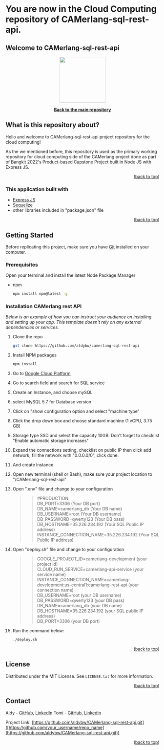 # You are now in the Cloud Computing repository of CAMerlang-sql-rest-api.
## Welcome to CAMerlang-sql-rest-api
<p align="center"> <img src="https://user-images.githubusercontent.com/86178738/171544543-61170e4e-dc04-4369-98ab-2ccc89c63017.png" width="150" height="150" /> </p>

<div align="center">
  <p align="center">
    <a href="https://github.com/aldybw/CAMerlang-sql-rest-api"><strong>Back to the main repository</strong></a>
  </p>
</div>

## What is this repository about?

Hello and welcome to CAMerlang-sql-rest-api project repository for the cloud computing! 

As the we mentioned before, this repository is used as the primary working repository for cloud computing side of the CAMerlang project done as part of Bangkit 2022's Product-based Capstone Project built in Node JS with Express JS.

<p align="right">(<a href="#top">back to top</a>)</p>


### This application built with

* [Express JS](https://expressjs.com/)
* [Sequelize](https://sequelize.org/)
* other libraries included in "package.json" file

<p align="right">(<a href="#top">back to top</a>)</p>

<!-- GETTING STARTED -->
## Getting Started

Before replicating this project, make sure you have [Git](https://git-scm.com/downloads) installed on your computer.

### Prerequisites

Open your terminal and install the latest Node Package Manager
* npm
  ```sh
  npm install npm@latest -g
  ```

### Installation CAMerlang rest API

_Below is an example of how you can instruct your audience on installing and setting up your app. This template doesn't rely on any external dependencies or services._

1. Clone the repo
   ```sh
   git clone https://github.com/aldybw/camerlang-sql-rest-api
   ```
2. Install NPM packages
   ```sh
   npm install
   ```
3. Go to [Google Cloud Platform](https://console.cloud.google.com/)
4. Go to search field and search for SQL service
5. Create an Instance, and choose mySQL
6. select MySQL 5.7 for Database version
7. Click on "show configuration option and select "machine type"
8. Click the drop down box and choose standard machine (1 vCPU, 3.75 GB)
9. Storage type SSD and select the capacity 10GB. Don't forget to checklist "Enable automatic storage increases"
10. Expand the connections setting, checklist on public IP then click add network, fill the network with "0.0.0.0/0", click done.
11. And create Instance
12. Open new terminal (shell or Bash), make sure your project location to "/CAMerlang-sql-rest-api"
13. Open ".env" file and change to your configuration

    >> #PRODUCTION<br>
    >> DB_PORT=3306 (Your DB port)<br>
    >> DB_NAME=camerlang_db (Your DB name)<br>
    >> DB_USERNAME=root (Your DB username)<br>
    >> DB_PASSWORD=qwerty123 (Your DB pass)<br>
    >> DB_HOSTNAME=35.226.234.192 (Your SQL Public IP address)<br>
    >> INSTANCE_CONNECTION_NAME=35.226.234.192 (Your SQL Public IP address)

14. Open "deploy.sh" file and change to your configuration

    >> GOOGLE_PROJECT_ID=camerlang-development (your project id)<br>
    >> CLOUD_RUN_SERVICE=camerlang-api-service (your service name)<br>
    >> INSTANCE_CONNECTION_NAME=camerlang-development:us-central1:camerlang-rest-api (your connection name)<br>
    >> DB_USERNAME=root (your DB username)<br>
    >> DB_PASSWORD=qwerty123 (your DB pass)<br>
    >> DB_NAME=camerlang_db (your DB name)<br>
    >> DB_HOSTNAME=35.226.234.192 (your SQL public IP address)<br>
    >> DB_PORT=3306 (your DB port)

15. Run the command below:
    ```sh
    ./deploy.sh
    ```
<p align="right">(<a href="#top">back to top</a>)</p>

<!-- LICENSE -->
## License

Distributed under the MIT License. See `LICENSE.txt` for more information.

<p align="right">(<a href="#top">back to top</a>)</p>

<!-- CONTACT -->
## Contact

Aldy - [GitHub](https://github.com/aldybw), [LinkedIn](https://www.linkedin.com/in/aldycky-bagus-witjaksana-4969441b0/)
Tomi - [GitHub](https://github.com/kurak57), [LinkedIn](https://www.linkedin.com/mwlite/in/tomi-timutius-31b1ba137)

Project Link: [https://github.com/aldybw/CAMerlang-sql-rest-api.git]([https://github.com/your_username/repo_name](https://github.com/aldybw/CAMerlang-sql-rest-api.git))

<p align="right">(<a href="#top">back to top</a>)</p>
